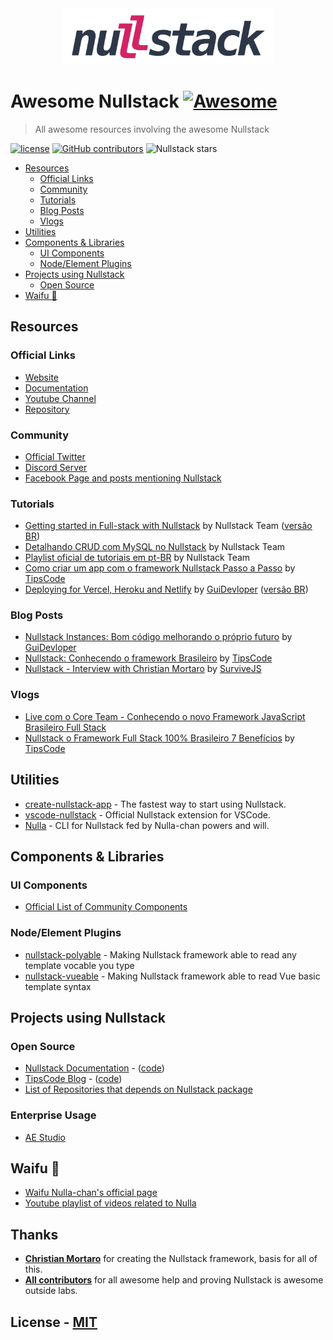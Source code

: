 <div align="center">
  <img src="./assets/logo_dark_short.png" width="340px" alt="Nullstack Logo">
</div>

# Awesome Nullstack [![Awesome](https://awesome.re/badge.svg)](https://awesome.re)

> All awesome resources involving the awesome Nullstack

[![license](https://img.shields.io/github/license/guidevloper/awesome-nullstack.svg)](./LICENSE)
[![GitHub contributors](https://img.shields.io/github/contributors/guidevloper/awesome-nullstack.svg)](https://github.com/guidevloper/awesome-nullstack/graphs/contributors)
![Nullstack stars](https://img.shields.io/github/stars/nullstack/nullstack?label=Stars%20in%20Nullstack)

- [Resources](#resources)
  - [Official Links](#official-links)
  - [Community](#community)
  - [Tutorials](#tutorials)
  - [Blog Posts](#blog-posts)
  - [Vlogs](#vlogs)
- [Utilities](#utilities)
- [Components & Libraries](#components--libraries)
  - [UI Components](#ui-components)
  - [Node/Element Plugins](#nodeelement-plugins)
- [Projects using Nullstack](#projects-using-nullstack)
  - [Open Source](#open-source)
- [Waifu :revolving_hearts:](#waifu)

## Resources

### Official Links

- [Website](https://nullstack.app)
- [Documentation](https://nullstack.app/documentation)
- [Youtube Channel](https://youtube.com/c/Nullstack)
- [Repository](https://github.com/nullstack/nullstack)

### Community

- [Official Twitter](https://twitter.com/nullstackapp)
- [Discord Server](https://discord.gg/eDZfKz264v)
- [Facebook Page and posts mentioning Nullstack](https://www.facebook.com/search/top?q=nullstack)

### Tutorials

- [Getting started in Full-stack with Nullstack](https://youtube.com/playlist?list=PL5ylYELQy1hyFbguVaShp3XujjdVXLpId) by Nullstack Team ([versão BR](https://youtube.com/playlist?list=PL5ylYELQy1hz1tcnZcP44xRxETpH9bTUe))
- [Detalhando CRUD com MySQL no Nullstack](https://youtu.be/FjiaXoru6ak) by Nullstack Team
- [Playlist oficial de tutoriais em pt-BR](https://youtube.com/playlist?list=PL5ylYELQy1hyYjMJiqhQR5-Hf7CdxeG7v) by Nullstack Team
- [Como criar um app com o framework Nullstack Passo a Passo](https://youtu.be/jwEUGTy2RKs) by [TipsCode](https://www.youtube.com/channel/UCZKLK7o6IVayeEjkkoWLwbQ)
- [Deploying for Vercel, Heroku and Netlify](https://github.com/GuiDevloper/nulla#tutorials-with-nulla) by [GuiDevloper](https://github.com/GuiDevloper) ([versão BR](https://github.com/GuiDevloper/nulla/blob/master/README.BR.md#tutoriais))

### Blog Posts

- [Nullstack Instances: Bom código melhorando o próprio futuro](https://guiwriter.netlify.app/tech/nullstack-instances) by [GuiDevloper](https://github.com/GuiDevloper)
- [Nullstack: Conhecendo o framework Brasileiro](https://tipscode.com.br/nullstack-conhecendo-o-framework-brasileiro) by [TipsCode](https://tipscode.com.br)
- [Nullstack - Interview with Christian Mortaro](https://survivejs.com/blog/nullstack-interview) by [SurviveJS](https://survivejs.com)

### Vlogs

- [Live com o Core Team - Conhecendo o novo Framework JavaScript Brasileiro Full Stack](https://youtu.be/tMsJAAHXuwc)
- [Nullstack o Framework Full Stack 100% Brasileiro 7 Benefícios](https://youtu.be/Bu1irpeXv48) by [TipsCode](https://www.youtube.com/channel/UCZKLK7o6IVayeEjkkoWLwbQ)

## Utilities

- [create-nullstack-app](https://github.com/nullstack/create-nullstack-app) - The fastest way to start using Nullstack.
- [vscode-nullstack](https://github.com/nullstack/vscode-nullstack) - Official Nullstack extension for VSCode.
- [Nulla](https://github.com/GuiDevloper/nulla) - CLI for Nullstack fed by Nulla-chan powers and will.

## Components & Libraries

### UI Components

- [Official List of Community Components](https://nullstack.app/components)

### Node/Element Plugins

- [nullstack-polyable](https://github.com/GuiDevloper/nullstack-polyable) - Making Nullstack framework able to read any template vocable you type
- [nullstack-vueable](https://github.com/GuiDevloper/nullstack-vueable) - Making Nullstack framework able to read Vue basic template syntax

## Projects using Nullstack

### Open Source

- [Nullstack Documentation](https://tipscode.com.br/) - ([code](https://github.com/nullstack/nullstack.github.io))
- [TipsCode Blog](https://tipscode.com.br) - ([code](https://github.com/TipsCode/tipscode.github.io))
- [List of Repositories that depends on Nullstack package](https://github.com/nullstack/nullstack/network/dependents)

### Enterprise Usage

- [AE Studio](https://ae.studio/)

## Waifu :revolving_hearts:

- [Waifu Nulla-chan's official page](https://nullstack.app/waifu)
- [Youtube playlist of videos related to Nulla](https://youtube.com/playlist?list=PL5ylYELQy1hwlYFDw1x20ICB2o9cFEXwJ)

## Thanks

- **[Christian Mortaro](https://github.com/mortaro)** for creating the Nullstack framework, basis for all of this.
- **[All contributors](https://nullstack.app/contributors)** for all awesome help and proving Nullstack is awesome outside labs.

## License - [MIT](./LICENSE)

